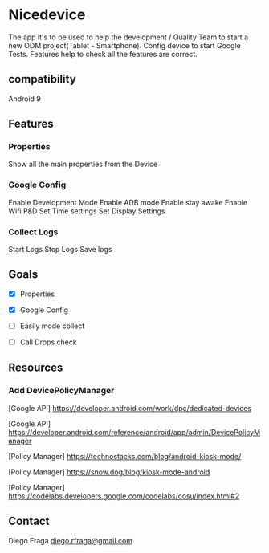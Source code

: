 # Nicedevice

The app it's to be used to help the development / Quality Team to start a new ODM project(Tablet - Smartphone).
Config device to start Google Tests. Features help to check all the features are correct.

## compatibility 

Android 9

## Features

### Properties

Show all the main properties from the Device

### Google Config

Enable Development Mode
Enable ADB mode
Enable stay awake
Enable Wifi P&D
Set Time settings
Set Display Settings 

### Collect Logs

Start Logs 
Stop Logs
Save logs

## Goals

- [x] Properties
- [x] Google Config
- [ ] Easily mode collect
- [ ] Call Drops check



## Resources

### Add DevicePolicyManager

[Google API] https://developer.android.com/work/dpc/dedicated-devices

[Google API] https://developer.android.com/reference/android/app/admin/DevicePolicyManager

[Policy Manager] https://technostacks.com/blog/android-kiosk-mode/

[Policy Manager] https://snow.dog/blog/kiosk-mode-android

[Policy Manager] https://codelabs.developers.google.com/codelabs/cosu/index.html#2


## Contact

Diego Fraga
diego.rfraga@gmail.com



